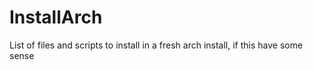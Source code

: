 # InstallArch

List of files and scripts to install in a fresh arch install, if this have some sense
